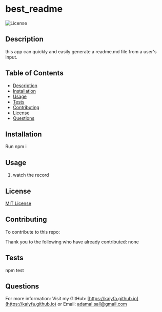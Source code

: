 # best_readme
  ![License](https://img.shields.io/badge/license-MIT-green.svg)
  
  ## Description
  
  this app can quickly and easily generate a readme.md file from a user's input.
  
  ## Table of Contents
  
  * [Description](#description)
  * [Installation](#installation)
  * [Usage](#usage)
  * [Tests](#tests)
  * [Contributing](#contributing)
  * [License](#license)
  * [Questions](#questions)
    
  ## Installation
  Run npm i
  
  ## Usage
  1. watch the record
  
  
  
  ## License
  [MIT License](https://choosealicense.com/licenses/mit/)
  
  ## Contributing
  To contribute to this repo:
  
  Thank you to the following who have already contributed: none
  
  ## Tests
  npm test
  
  ## Questions
  
  For more information:
  Visit my GitHub: [https://kaiyfa.github.io](https://kaiyfa.github.io)
  or Email: adamal.sall@gmail.com